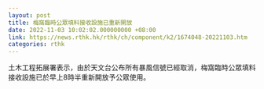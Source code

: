 ```yaml
---
layout: post
title: 梅窩臨時公眾填料接收設施已重新開放
date: 2022-11-03 10:02:02.000000000 +08:00
link: https://news.rthk.hk/rthk/ch/component/k2/1674048-20221103.htm
categories: rthk
---
```


土木工程拓展署表示，由於天文台公布所有暴風信號已經取消，梅窩臨時公眾填料接收設施已於早上8時半重新開放予公眾使用。

